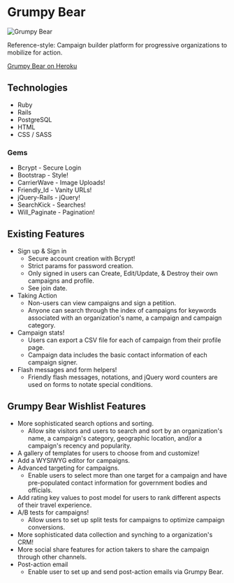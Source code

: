 # Grumpy Bear
![Grumpy Bear](https://grumpybear.herokuapp.com/assets/grumpybear-62a9eb9dab3af1323fa016d4d3ec95657b6089d95e80eb56dfd3f0eaa63733e6.png "Grumpy Bear")

Reference-style: 
Campaign builder platform for progressive organizations to mobilize for action.


[Grumpy Bear on Heroku](https://grumpybear.herokuapp.com/)


## Technologies

* Ruby
* Rails
* PostgreSQL
* HTML
* CSS / SASS

### Gems
* Bcrypt - Secure Login
* Bootstrap - Style!
* CarrierWave - Image Uploads!
* Friendly_Id - Vanity URLs!
* jQuery-Rails - jQuery!
* SearchKick - Searches!
* Will_Paginate - Pagination!


## Existing Features

* Sign up & Sign in
  * Secure account creation with Bcrypt!
  * Strict params for password creation.
  * Only signed in users can Create, Edit/Update, & Destroy their own campaigns and profile.
  * See join date.
* Taking Action
  * Non-users can view campaigns and sign a petition.
  * Anyone can search through the index of campaigns for keywords associated with an organization's name, a campaign and campaign category.
* Campaign stats!
  * Users can export a CSV file for each of campaign from their profile page.
  * Campaign data includes the basic contact information of each campaign signer.
* Flash messages and form helpers!
  * Friendly flash messages, notations, and jQuery word counters are used on forms to notate special conditions.


## Grumpy Bear Wishlist Features

* More sophisticated search options and sorting.
  * Allow site visitors and users to search and sort by an organization's name, a campaign's category, geographic location, and/or a campaign's recency and popularity.
* A gallery of templates for users to choose from and customize!
* Add a WYSIWYG editor for campaigns.
* Advanced targeting for campaigns.
  * Enable users to select more than one target for a campaign and have pre-populated contact information for government bodies and officials.
* Add rating key values to post model for users to rank different aspects of their travel experience.
* A/B tests for campaigns!
  * Allow users to set up split tests for campaigns to optimize campaign conversions.
* More sophisticated data collection and synching to a organization's CRM!
* More social share features for action takers to share the campaign through other channels.
* Post-action email
  * Enable user to set up and send post-action emails via Grumpy Bear.
